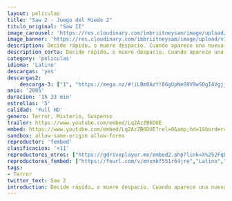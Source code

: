 ```yaml
---
layout: peliculas
title: "Saw 2 - Juego del Miedo 2"
titulo_original: "Saw II"
image_carousel: 'https://res.cloudinary.com/imbriitneysam/image/upload/v1544140158/saw2-poster-min.jpg'
image_banner: 'https://res.cloudinary.com/imbriitneysam/image/upload/v1544140159/saw2-banner-min.jpg'
description: Decide rápido… o muere despacio. Cuando aparece una nueva víctima de asesinato con los signos característicos de Jigsaw, el Agente Eric Matthews (Donnie Wahlberg) se embarca en una investigación exhaustiva que le permite detener al asesino sin demasiado esfuerzo. Sin embargo, para Jigsaw ser detenido no es sino otra parte de su retorcido plan. Hay otras ocho víctimas jugándose la vida y ahora le toca a Matthews unirse al juego…
description_corta: Decide rápido… o muere despacio. Cuando aparece una nueva víctima de asesinato con los signos característicos de Jigsaw, el Agente Eric Matthews (Donnie Wahlberg) se embarca en una investigación exhaustiva que le permite detener al...
category: 'peliculas'
idioma: 'Latino'
descargas: 'yes'
descargas2:
    descarga-3: ["1", "https://mega.nz/#!iLBm0AzY!86gUpNeG9V9wSOgI4Vgjj46vZyRY_D6PQRekcMw9AUc", "https://www.google.com/s2/favicons?domain=mega.nz","Mega","https://res.cloudinary.com/imbriitneysam/image/upload/v1541473684/mexico.png", "Latino", "Full HD"]
anio: '2005'
duracion: '1h 33 min'
estrellas: '5'
calidad: 'Full HD'
genero: Terror, Misterio, Suspenso
trailer: https://www.youtube.com/embed/Lq2AzZB6DUE
embed: https://www.youtube.com/embed/Lq2AzZB6DUE?rel=0&amp;hd=1&border=0&wmode=opaque&enablejsapi=1&modestbranding=1&controls=1&showinfo=1
sandbox: allow-same-origin allow-forms
reproductor: 'fembed'
clasificacion: '+11'
reproductores_otros: ["https://gdriveplayer.me/embed2.php?link=X%252FqEAUSEKQcuNCezryxIQgwko1ZVR1FZaJsp80S2aMsZmti%252BDvb5R4Tl8erBtDdCcLJ8mW09GvSBm%252BblrCqhFutOWR3aqb2fkh5xdMhU9mXVK76uK9voPZOLwD5IMFp2szdAy5T2g7XYjSfi5T7EAUgLGFD%252FVoXI4Y5CWxEmuEXFFR5x67641LDVN5yXpE1%252BWzUVpo6VeW4NLfumoLu0MT","Latino","https://www.zembed.to/public/dist/asteroid.html?id=6279a487cf608f63830366bbb188ea2e&title=Saw%202","Latino"]
reproductores_fembed: ["https://feurl.com/v/mnxmkf551r64jre","Latino","https://animekao.xyz/v/809e-2-m7vj","Latino"]
tags:
- Terror
twitter_text: Saw 2
introduction: Decide rápido… o muere despacio. Cuando aparece una nueva víctima de asesinato con los signos característicos de Jigsaw, el Agente Eric Matthews (Donnie Wahlberg) se embarca en una investigación exhaustiva que le permite detener al 
---
```



 







